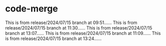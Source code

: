 # code-merge
This is from release/2024/07/15 branch at 09:51......
This is from release/2024/07/15 branch at 11:30......
This is from release/2024/07/15 branch at 13:07......
This is from release/2024/07/15 branch at 11:09......
This is from release/2024/07/15 branch at 13:24......
